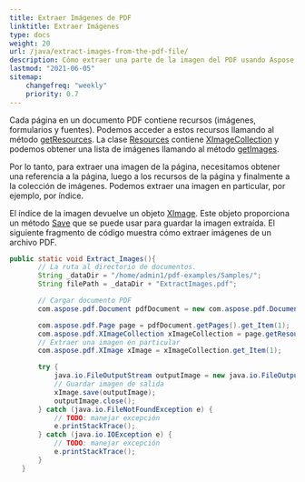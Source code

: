 ```yaml
---
title: Extraer Imágenes de PDF 
linktitle: Extraer Imágenes
type: docs
weight: 20
url: /java/extract-images-from-the-pdf-file/
description: Cómo extraer una parte de la imagen del PDF usando Aspose.PDF para Java
lastmod: "2021-06-05"
sitemap:
    changefreq: "weekly"
    priority: 0.7
---
```


Cada página en un documento PDF contiene recursos (imágenes, formularios y fuentes). Podemos acceder a estos recursos llamando al método [getResources](https://reference.aspose.com/pdf/java/com.aspose.pdf/Page#getResources--). La clase [Resources](https://reference.aspose.com/pdf/java/com.aspose.pdf/Resources) contiene [XImageCollection](https://reference.aspose.com/pdf/java/com.aspose.pdf/XImageCollection) y podemos obtener una lista de imágenes llamando al método [getImages](https://reference.aspose.com/pdf/java/com.aspose.pdf/Resources#getImages--).

Por lo tanto, para extraer una imagen de la página, necesitamos obtener una referencia a la página, luego a los recursos de la página y finalmente a la colección de imágenes.
Podemos extraer una imagen en particular, por ejemplo, por índice.

El índice de la imagen devuelve un objeto [XImage](https://reference.aspose.com/pdf/java/com.aspose.pdf/XImage).
Este objeto proporciona un método [Save](https://reference.aspose.com/pdf/java/com.aspose.pdf/XImage#save-java.io.OutputStream-) que se puede usar para guardar la imagen extraída. El siguiente fragmento de código muestra cómo extraer imágenes de un archivo PDF.

```java
public static void Extract_Images(){
       // La ruta al directorio de documentos.
       String _dataDir = "/home/admin1/pdf-examples/Samples/";
       String filePath = _dataDir + "ExtractImages.pdf";

       // Cargar documento PDF
       com.aspose.pdf.Document pdfDocument = new com.aspose.pdf.Document(filePath);

       com.aspose.pdf.Page page = pdfDocument.getPages().get_Item(1);
       com.aspose.pdf.XImageCollection xImageCollection = page.getResources().getImages();
       // Extraer una imagen en particular
       com.aspose.pdf.XImage xImage = xImageCollection.get_Item(1);

       try {
           java.io.FileOutputStream outputImage = new java.io.FileOutputStream(_dataDir + "output.jpg");
           // Guardar imagen de salida
           xImage.save(outputImage);
           outputImage.close();
       } catch (java.io.FileNotFoundException e) {
           // TODO: manejar excepción
           e.printStackTrace();
       } catch (java.io.IOException e) {
           // TODO: manejar excepción
           e.printStackTrace();
       }
   }
```